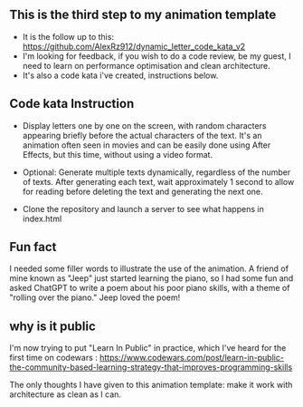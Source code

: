 ## This is the third step to my animation template

- It is the follow up to this: https://github.com/AlexRz912/dynamic_letter_code_kata_v2
- I'm looking for feedback, if you wish to do a code review, be my guest, I need to learn on performance optimisation and clean architecture.
- It's also a code kata i've created, instructions below.

## Code kata Instruction

- Display letters one by one on the screen, with random characters appearing briefly before the actual characters of the text. It's an animation often seen in movies and can be easily done using After Effects, but this time, without using a video format.

- Optional: Generate multiple texts dynamically, regardless of the number of texts. After generating each text, wait approximately 1 second to allow for reading before deleting the text and generating the next one.

- Clone the repository and launch a server to see what happens in index.html

## Fun fact

I needed some filler words to illustrate the use of the animation.
A friend of mine known as "Jeep" just started learning the piano, so I had some fun and asked ChatGPT to write a poem about his poor piano skills, with a theme of "rolling over the piano." Jeep loved the poem!

## why is it public

I'm now trying to put "Learn In Public" in practice, which I've heard for the first time on codewars :
https://www.codewars.com/post/learn-in-public-the-community-based-learning-strategy-that-improves-programming-skills

The only thoughts I have given to this animation template: make it work with architecture as clean as I can.
